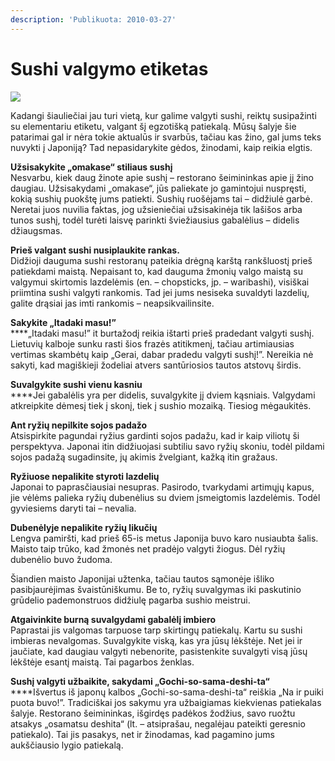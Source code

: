 ```yaml
---
description: 'Publikuota: 2010-03-27'
---
```


# Sushi valgymo etiketas

![](../../.gitbook/assets/chopsticks\_by\_aquaferret.jpg)

Kadangi šiauliečiai jau turi vietą, kur galime valgyti sushi, reiktų  susipažinti su elementariu etiketu, valgant šį egzotišką patiekalą. Mūsų šalyje šie patarimai gal ir nėra tokie aktualūs ir svarbūs, tačiau kas žino, gal jums teks nuvykti į Japoniją? Tad nepasidarykite gėdos, žinodami, kaip reikia elgtis.

**Užsisakykite „omakase“ stiliaus sushį**\
Nesvarbu, kiek daug žinote apie sushį – restorano šeimininkas apie jį žino daugiau. Užsisakydami „omakase“, jūs paliekate jo gamintojui nuspręsti, kokią sushių puokštę jums patiekti. Sushių ruošėjams tai – didžiulė garbė. Neretai juos nuvilia faktas, jog užsieniečiai užsisakinėja tik lašišos arba tunos sushį, todėl turėti laisvę parinkti šviežiausius gabalėlius – didelis džiaugsmas.

**Prieš valgant sushi nusiplaukite rankas.**\
Didžioji dauguma sushi restoranų pateikia drėgną karštą rankšluostį prieš patiekdami maistą. Nepaisant to, kad dauguma žmonių valgo maistą su valgymui skirtomis lazdelėmis (en. – chopsticks, jp. – waribashi), visiškai priimtina sushi valgyti rankomis. Tad jei jums nesiseka suvaldyti lazdelių, galite drąsiai jas imti rankomis – neapsikvailinsite.

**Sakykite „Itadaki masu!”**\
****„Itadaki masu!” it burtažodį reikia ištarti prieš pradedant valgyti sushį. Lietuvių kalboje sunku rasti šios frazės atitikmenį, tačiau artimiausias vertimas skambėtų kaip „Gerai, dabar pradedu valgyti sushį!”. Nereikia nė sakyti, kad magiškieji žodeliai atvers santūriosios tautos atstovų širdis.

**Suvalgykite sushi vienu kasniu**\
****Jei gabalėlis yra per didelis, suvalgykite jį dviem kąsniais. Valgydami atkreipkite dėmesį tiek į skonį, tiek į sushio mozaiką. Tiesiog mėgaukitės.

**Ant ryžių nepilkite sojos padažo**\
Atsispirkite pagundai ryžius gardinti sojos padažu, kad ir kaip viliotų ši perspektyva. Japonai itin didžiuojasi subtiliu savo ryžių skoniu, todėl pildami sojos padažą sugadinsite, jų akimis žvelgiant, kažką itin gražaus.

**Ryžiuose nepalikite styroti lazdelių**\
Japonai to paprasčiausiai nesupras. Pasirodo, tvarkydami artimųjų kapus, jie vėlėms palieka ryžių dubenėlius su dviem įsmeigtomis lazdelėmis. Todėl gyviesiems daryti tai – nevalia.

**Dubenėlyje nepalikite ryžių likučių**\
Lengva pamiršti, kad prieš 65-is metus Japonija buvo karo nusiaubta šalis. Maisto taip trūko, kad žmonės net pradėjo valgyti žiogus. Dėl ryžių dubenėlio buvo žudoma.

Šiandien maisto Japonijai užtenka, tačiau tautos sąmonėje išliko pasibjaurėjimas švaistūniškumu. Be to, ryžių suvalgymas iki paskutinio grūdelio pademonstruos didžiulę pagarba sushio meistrui.

**Atgaivinkite burną suvalgydami gabalėlį imbiero**\
Paprastai jis valgomas tarpuose tarp skirtingų patiekalų. Kartu su sushi imbieras nevalgomas. Suvalgykite viską, kas yra jūsų lėkštėje. Net jei ir jaučiate, kad daugiau valgyti nebenorite, pasistenkite suvalgyti visą jūsų lėkštėje esantį maistą. Tai pagarbos ženklas.

**Sushį valgyti užbaikite, sakydami „Gochi-so-sama-deshi-ta“**\
****Išvertus iš japonų kalbos „Gochi-so-sama-deshi-ta“ reiškia „Na ir puiki puota buvo!”. Tradiciškai jos sakymu yra užbaigiamas kiekvienas patiekalas šalyje. Restorano šeimininkas, išgirdęs padėkos žodžius, savo ruožtu atsakys „osamatsu deshita“ (lt. – atsiprašau, negalėjau pateikti geresnio patiekalo). Tai jis pasakys, net ir žinodamas, kad pagamino jums aukščiausio lygio patiekalą.
